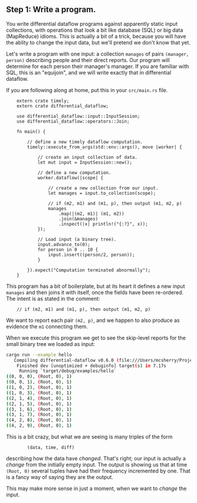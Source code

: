## Step 1: Write a program.

You write differential dataflow programs against apparently static input collections, with operations that look a bit like database (SQL) or big data (MapReduce) idioms. This is actually a bit of a trick, because you will have the ablity to change the input data, but we'll pretend we don't know that yet.

Let's write a program with one input: a collection `manages` of pairs `(manager, person)` describing people and their direct reports. Our program will determine for each person their manager's manager. If you are familiar with SQL, this is an "equijoin", and we will write exactly that in differential dataflow.

If you are following along at home, put this in your `src/main.rs` file.

```rust,ignore
    extern crate timely;
    extern crate differential_dataflow;

    use differential_dataflow::input::InputSession;
    use differential_dataflow::operators::Join;

    fn main() {

        // define a new timely dataflow computation.
        timely::execute_from_args(std::env::args(), move |worker| {

            // create an input collection of data.
            let mut input = InputSession::new();

            // define a new computation.
            worker.dataflow(|scope| {

                // create a new collection from our input.
                let manages = input.to_collection(scope);

                // if (m2, m1) and (m1, p), then output (m1, m2, p)
                manages
                    .map(|(m2, m1)| (m1, m2))
                    .join(&manages)
                    .inspect(|x| println!("{:?}", x));
            });

            // Load input (a binary tree).
            input.advance_to(0);
            for person in 0 .. 10 {
                input.insert((person/2, person));
            }

        }).expect("Computation terminated abnormally");
    }
```

This program has a bit of boilerplate, but at its heart it defines a new input `manages` and then joins it with itself, once the fields have been re-ordered. The intent is as stated in the comment:

```rust,no_run
    // if (m2, m1) and (m1, p), then output (m1, m2, p)
```

We want to report each pair `(m2, p)`, and we happen to also produce as evidence the `m1` connecting them.

When we execute this program we get to see the skip-level reports for the small binary tree we loaded as input:

```sh
cargo run --example hello
   Compiling differential-dataflow v0.6.0 (file:///Users/mcsherry/Projects/differential-dataflow)
    Finished dev [unoptimized + debuginfo] target(s) in 7.17s
     Running `target/debug/examples/hello`
((0, 0, 0), (Root, 0), 1)
((0, 0, 1), (Root, 0), 1)
((1, 0, 2), (Root, 0), 1)
((1, 0, 3), (Root, 0), 1)
((2, 1, 4), (Root, 0), 1)
((2, 1, 5), (Root, 0), 1)
((3, 1, 6), (Root, 0), 1)
((3, 1, 7), (Root, 0), 1)
((4, 2, 8), (Root, 0), 1)
((4, 2, 9), (Root, 0), 1)
```

This is a bit crazy, but what we are seeing is many triples of the form

```rust,ignore
        (data, time, diff)
```

describing how the data have *changed*. That's right; our input is actually a *change* from the initially empty input. The output is showing us that at time `(Root, 0)` several tuples have had their frequency incremented by one. That is a fancy way of saying they are the output.

This may make more sense in just a moment, when we want to *change* the input.
